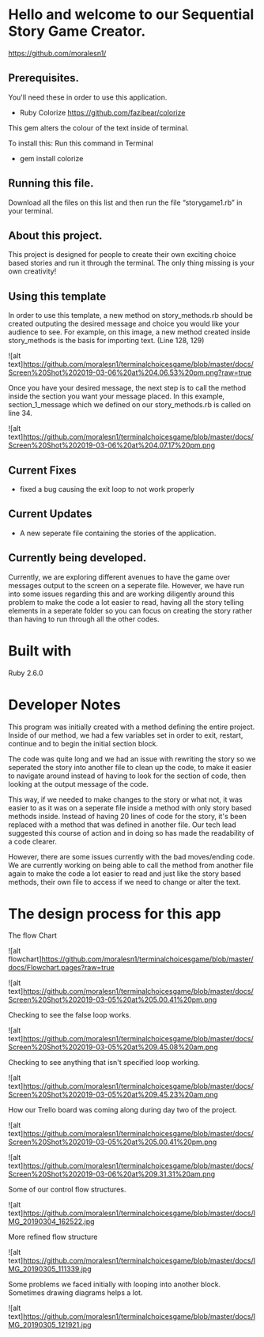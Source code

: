 # Hello and welcome to our Sequential Story Game Creator.

https://github.com/moralesn1/

## Prerequisites.
You'll need these in order to use this application.
* Ruby Colorize 
https://github.com/fazibear/colorize

This gem alters the colour of the text inside of terminal.

To install this: Run this command in Terminal
* gem install colorize
## Running this file.


Download all the files on this list and then run the file “storygame1.rb” in your terminal.





## About this project.

This project is designed for people to create their own exciting choice based stories and run it through the terminal. The only thing missing is your own creativity! 

## Using this template

In order to use this template, 
a new method on story_methods.rb should be created outputing the desired message and choice you would like your audience to see.
For example, on this image, a new method created inside story_methods is the basis for importing text. (Line 128, 129)

![alt text]https://github.com/moralesn1/terminalchoicesgame/blob/master/docs/Screen%20Shot%202019-03-06%20at%204.06.53%20pm.png?raw=true

Once you have your desired message, the next step is to call the method inside the section you want your message placed.
In this example, section_1_message which we defined on our story_methods.rb is called on line 34.

![alt text]https://github.com/moralesn1/terminalchoicesgame/blob/master/docs/Screen%20Shot%202019-03-06%20at%204.07.17%20pm.png
## Current Fixes

* fixed a bug causing the exit loop to not work properly

## Current Updates

* A new seperate file containing the stories of the application.

## Currently being developed.

Currently, we are exploring different avenues to have the game over messages output to the screen on a seperate file. However, we have run into some issues regarding this and are working diligently around this problem to make the code a lot easier to read, having all the story telling elements in a seperate folder so you can focus on creating the story rather than having to run through all the other codes.

# Built with

Ruby 2.6.0

# Developer Notes

This program was initially created with a method defining the entire project. Inside of our method, we had a few variables set in order to exit, restart, continue and to begin the initial section block.

The code was quite long and we had an issue with rewriting the story so we seperated the story into another file to clean up the code, to make it easier to navigate around instead of having to look for the section of code, then looking at the output message of the code.

This way, if we needed to make changes to the story or what not, it was easier to as it was on a seperate file inside a method with only story based methods inside. Instead of having 20 lines of code for the story, it's been replaced with a method that was defined in another file. Our tech lead suggested this course of action and in doing so has made the readability of a code clearer.

However, there are some issues currently with the bad moves/ending code. We are currently working on being able to call the method from another file again to make the code a lot easier to read and just like the story based methods, their own file to access if we need to change or alter the text.

# The design process for this app

The flow Chart

![alt flowchart]https://github.com/moralesn1/terminalchoicesgame/blob/master/docs/Flowchart.pages?raw=true


![alt text]https://github.com/moralesn1/terminalchoicesgame/blob/master/docs/Screen%20Shot%202019-03-05%20at%205.00.41%20pm.png


Checking to see the false loop works.

![alt text]https://github.com/moralesn1/terminalchoicesgame/blob/master/docs/Screen%20Shot%202019-03-05%20at%209.45.08%20am.png

Checking to see anything that isn't specified loop working.

![alt text]https://github.com/moralesn1/terminalchoicesgame/blob/master/docs/Screen%20Shot%202019-03-05%20at%209.45.23%20am.png

How our Trello board was coming along during day two of the project.

![alt text]https://github.com/moralesn1/terminalchoicesgame/blob/master/docs/Screen%20Shot%202019-03-05%20at%205.00.41%20pm.png

![alt text]https://github.com/moralesn1/terminalchoicesgame/blob/master/docs/Screen%20Shot%202019-03-06%20at%209.31.31%20am.png

Some of our control flow structures.

![alt text]https://github.com/moralesn1/terminalchoicesgame/blob/master/docs/IMG_20190304_162522.jpg

More refined flow structure

![alt text]https://github.com/moralesn1/terminalchoicesgame/blob/master/docs/IMG_20190305_111339.jpg

Some problems we faced initially with looping into another block. 
Sometimes drawing diagrams helps a lot.

![alt text]https://github.com/moralesn1/terminalchoicesgame/blob/master/docs/IMG_20190305_121921.jpg

